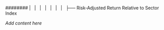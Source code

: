 ######## |   |   |   |   |   |   |   ├── Risk-Adjusted Return Relative to Sector Index

*Add content here*